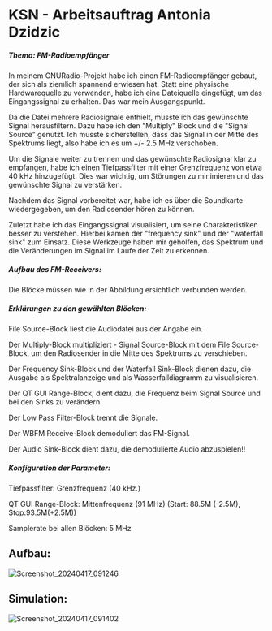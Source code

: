 # KSN - Arbeitsauftrag Antonia Dzidzic

##### Thema: FM-Radioempfänger

In meinem GNURadio-Projekt habe ich einen FM-Radioempfänger gebaut, der sich als ziemlich spannend erwiesen hat. Statt eine physische Hardwarequelle zu verwenden, habe ich eine Dateiquelle eingefügt, um das Eingangssignal zu erhalten. Das war mein Ausgangspunkt.

Da die Datei mehrere Radiosignale enthielt, musste ich das gewünschte Signal herausfiltern. Dazu habe ich den "Multiply" Block und die "Signal Source" genutzt. Ich musste sicherstellen, dass das Signal in der Mitte des Spektrums liegt, also habe ich es um +/- 2.5 MHz verschoben.

Um die Signale weiter zu trennen und das gewünschte Radiosignal klar zu empfangen, habe ich einen Tiefpassfilter mit einer Grenzfrequenz von etwa 40 kHz hinzugefügt. Dies war wichtig, um Störungen zu minimieren und das gewünschte Signal zu verstärken.

Nachdem das Signal vorbereitet war, habe ich es über die Soundkarte wiedergegeben, um den Radiosender hören zu können. 

Zuletzt habe ich das Eingangssignal visualisiert, um seine Charakteristiken besser zu verstehen. Hierbei kamen der "frequency sink" und der "waterfall sink" zum Einsatz. Diese Werkzeuge haben mir geholfen, das Spektrum und die Veränderungen im Signal im Laufe der Zeit zu erkennen.

##### Aufbau des FM-Receivers:

Die Blöcke müssen wie in der Abbildung ersichtlich verbunden werden.


##### Erklärungen zu den gewählten Blöcken:

File Source-Block liest die Audiodatei aus der Angabe ein.

Der Multiply-Block multipliziert - Signal Source-Block mit dem File Source-Block, um den Radiosender in die Mitte des Spektrums zu verschieben.

Der Frequency Sink-Block und der Waterfall Sink-Block dienen dazu, die Ausgabe als Spektralanzeige und als Wasserfalldiagramm zu visualisieren.

Der QT GUI Range-Block, dient dazu, die Frequenz beim Signal Source und bei den Sinks zu verändern.

Der Low Pass Filter-Block trennt die Signale.

Der WBFM Receive-Block demoduliert das FM-Signal.

Der Audio Sink-Block dient dazu, die demodulierte Audio abzuspielen!!

##### Konfiguration der Parameter:

Tiefpassfilter: Grenzfrequenz (40 kHz.)

QT GUI Range-Block: Mittenfrequenz (91 MHz) (Start: 88.5M (-2.5M), Stop:93.5M(+2.5M))

Samplerate bei allen Blöcken: 5 MHz

## Aufbau:

![Screenshot_20240417_091246](https://github.com/Antonia1969/KSN/assets/131359444/7cc19bd5-1252-4dfa-bb99-d9844cd815d3)

## Simulation: 

![Screenshot_20240417_091402](https://github.com/Antonia1969/KSN/assets/131359444/dc2b44ab-bbab-4446-95bc-fa7253e6721c)






